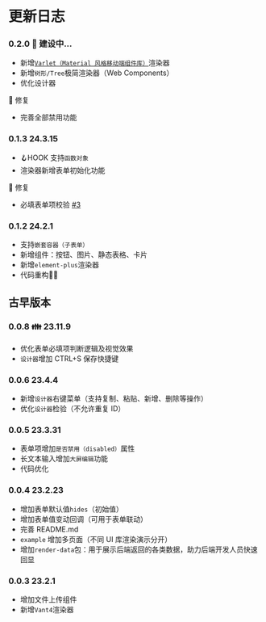 # 更新日志

### 0.2.0 🎉 <Badge>建设中...</Badge>
* 新增[`Varlet（Material 风格移动端组件库）`](https://varlet.gitee.io/varlet-ui/)渲染器
* 新增`树形/Tree`极简渲染器（Web Components）
* 优化设计器

🐛 修复
- 完善全部禁用功能

### 0.1.3 <Badge>24.3.15</Badge>
* 🪝HOOK 支持`函数对象`
* 渲染器新增表单初始化功能

🐛 修复
- 必填表单项校验 [#3](https://github.com/0604hx/grid-form/commit/6f431a5d7bb3cd142485d0d384fa06d1fe51faea)

### 0.1.2 <Badge>24.2.1</Badge>

* 支持`嵌套容器（子表单）`
* 新增组件：按钮、图片、静态表格、卡片
* 新增`element-plus`渲染器
* 代码重构👨‍💻

## 古早版本

### 0.0.8 👪 <Badge>23.11.9</Badge>

* 优化表单必填项判断逻辑及视觉效果
* `设计器`增加 CTRL+S 保存快捷键

### 0.0.6 <Badge>23.4.4</Badge>

* 新增`设计器`右键菜单（支持复制、粘贴、新增、删除等操作）
* 优化`设计器`检验（不允许重复 ID）

### 0.0.5 <Badge>23.3.31</Badge>

* 表单项增加`是否禁用（disabled）`属性
* 长文本输入增加`大屏编辑`功能
* 代码优化

### 0.0.4 <Badge>23.2.23</Badge>

* 增加表单默认值`hides`（初始值）
* 增加表单值变动回调（可用于表单联动）
* 完善 README.md
* `example` 增加多页面（不同 UI 库渲染演示分开）
* 增加`render-data`包：用于展示后端返回的各类数据，助力后端开发人员快速回显

### 0.0.3 <Badge>23.2.1</Badge>

* 增加文件上传组件
* 新增`Vant4`渲染器
